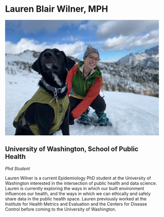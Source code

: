# Lauren Blair Wilner, MPH

![Image title](_artifacts/lauren.jpeg)
## University of Washington, School of Public Health
*Phd Student* 

<p>
<p>
<p>

Lauren Wilner is a current Epidemiology PhD student at the University of Washington interested in the intersection of public health and data science. Lauren is currently exploring the ways in which our built environment influences our health, and the ways in which we can ethically and safely share data in the public health space. Lauren previously worked at the Institute for Health Metrics and Evaluation and the Centers for Disease Control before coming to the University of Washington. 